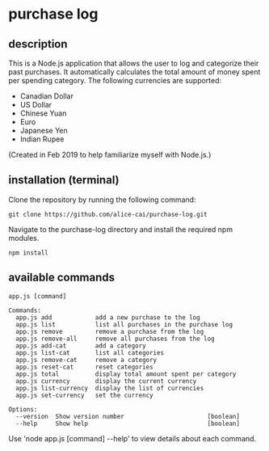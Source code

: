 # purchase log

## description

This is a Node.js application that allows the user to log and categorize their past purchases. It automatically calculates the total amount of money spent per spending category. The following currencies are supported:

- Canadian Dollar
- US Dollar
- Chinese Yuan
- Euro
- Japanese Yen
- Indian Rupee

(Created in Feb 2019 to help familiarize myself with Node.js.)

## installation (terminal)

Clone the repository by running the following command:

```
git clone https://github.com/alice-cai/purchase-log.git
```

Navigate to the purchase-log directory and install the required npm modules.

```
npm install
```

## available commands

```
app.js [command]

Commands:
  app.js add            add a new purchase to the log
  app.js list           list all purchases in the purchase log
  app.js remove         remove a purchase from the log
  app.js remove-all     remove all purchases from the log
  app.js add-cat        add a category
  app.js list-cat       list all categories
  app.js remove-cat     remove a category
  app.js reset-cat      reset categories
  app.js total          display total amount spent per category
  app.js currency       display the current currency
  app.js list-currency  display the list of currencies
  app.js set-currency   set the currency

Options:
  --version  Show version number                       [boolean]
  --help     Show help                                 [boolean]
```

Use 'node app.js [command] --help' to view details about each command.